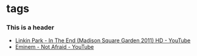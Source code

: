 tags
====
### This is a header
- [Linkin Park - In The End (Madison Square Garden 2011) HD - YouTube](https://www.youtube.com/watch?v=7Y9ZnzF8_Ps)
  <!-- "Music" "Alternative" -->
- [Eminem - Not Afraid - YouTube](https://www.youtube.com/watch?v=j5-yKhDd64s)
  <!-- "Music" "Hip Hop" -->
